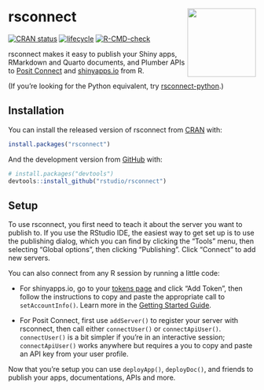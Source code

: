 
<!-- README.md is generated from README.Rmd. Please edit that file -->

# rsconnect <a href='https://rstudio.github.io/rsconnect/'><img src="man/figures/logo.png" align="right" height="139"/></a>

<!-- badges: start -->

[![CRAN
status](https://www.r-pkg.org/badges/version/rsconnect)](https://cran.r-project.org/package=rsconnect)
[![lifecycle](https://img.shields.io/badge/lifecycle-stable-brightgreen.svg)](https://lifecycle.r-lib.org/articles/stages.html#stable)
[![R-CMD-check](https://github.com/rstudio/rsconnect/workflows/R-CMD-check/badge.svg)](https://github.com/rstudio/rsconnect/actions)

<!-- badges: end -->

rsconnect makes it easy to publish your Shiny apps, RMarkdown and Quarto
documents, and Plumber APIs to [Posit
Connect](https://posit.co/products/enterprise/connect/) and
[shinyapps.io](https://www.shinyapps.io/) from R.

(If you’re looking for the Python equivalent, try
[rsconnect-python](https://pypi.org/project/rsconnect-python/).)

## Installation

You can install the released version of rsconnect from
[CRAN](https://CRAN.R-project.org) with:

``` r
install.packages("rsconnect")
```

And the development version from [GitHub](https://github.com/) with:

``` r
# install.packages("devtools")
devtools::install_github("rstudio/rsconnect")
```

## Setup

To use rsconnect, you first need to teach it about the server you want
to publish to. If you use the RStudio IDE, the easiest way to get set up
is to use the publishing dialog, which you can find by clicking the
“Tools” menu, then selecting “Global options”, then clicking
“Publishing”. Click “Connect” to add new servers.

You can also connect from any R session by running a little code:

- For shinyapps.io, go to your [tokens
  page](https://www.shinyapps.io/admin/#/tokens) and click “Add Token”,
  then follow the instructions to copy and paste the appropriate call to
  `setAccountInfo()`. Learn more in the [Getting Started
  Guide](https://shiny.rstudio.com/articles/shinyapps.html).

- For Posit Connect, first use `addServer()` to register your server
  with rsconnect, then call either `connectUser()` or
  `connectApiUser()`. `connectUser()` is a bit simpler if you’re in an
  interactive session; `connectApiUser()` works anywhere but requires a
  you to copy and paste an API key from your user profile.

Now that you’re setup you can use `deployApp()`, `deployDoc()`, and
friends to publish your apps, documentations, APIs and more.
